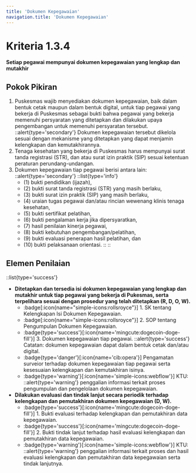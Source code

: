 ```yaml
---
title: 'Dokumen Kepegawaian'
navigation.title: 'Dokumen Kepegawaian'
---
```

# Kriteria 1.3.4 
**Setiap pegawai mempunyai dokumen kepegawaian yang lengkap dan mutakhir** 
## Pokok Pikiran 
1. Puskesmas wajib menyediakan dokumen kepegawaian, baik dalam bentuk cetak maupun dalam  bentuk digital, untuk tiap pegawai yang bekerja di Puskesmas sebagai bukti bahwa pegawai yang bekerja memenuhi persyaratan yang ditetapkan dan dilakukan upaya pengembangan untuk memenuhi persyaratan tersebut. 
  ::alert{type='secondary'}
   Dokumen kepegawaian tersebut dikelola sesuai dengan mekanisme yang ditetapkan yang dapat menjamin kelengkapan dan kemutakhirannya. 
2. Tenaga kesehatan yang bekerja di Puskesmas harus mempunyai surat tanda registrasi (STR), dan atau surat izin praktik (SIP) sesuai ketentuan peraturan perundang-undangan. 
3. Dokumen kepegawaian tiap pegawai berisi antara lain: 
  ::alert{type='secondary'}
  ::list{type='info'}
    - (1) bukti pendidikan (ijazah), 
    - (2) bukti surat tanda registrasi (STR) yang masih berlaku, 
    - (3) bukti surat izin praktik (SIP) yang masih berlaku, 
    - (4) uraian tugas pegawai dan/atau rincian wewenang klinis tenaga kesehatan, 
    - (5) bukti sertifikat pelatihan, 
    - (6) bukti pengalaman kerja jika dipersyaratkan, 
    - (7) hasil penilaian kinerja pegawai, 
    - (8) bukti kebutuhan pengembangan/pelatihan, 
    - (9) bukti evaluasi penerapan hasil pelatihan, dan 
    - (10) bukti pelaksanaan orientasi. 
  ::
  ::
## Elemen Penilaian 
::list{type='success'}
- **Ditetapkan dan tersedia isi dokumen kepegawaian yang lengkap dan mutakhir untuk tiap pegawai yang bekerja di Pukesmas, serta terpelihara sesuai dengan prosedur yang telah ditetapkan (R, D, O, W).**
  - :badge[:icon{name="simple-icons:rollsroyce"}] 1. SK tentang Kelengkapan Isi Dokumen Kepegawaian. 
  - :badge[:icon{name="simple-icons:rollsroyce"}] 2. SOP tentang Pengumpulan Dokumen Kepegawaian. 
  - :badge{type='success'}[:icon{name='mingcute:dogecoin-doge-fill'}] 3. Dokumen kepegawaian tiap pegawai. 
    ::alert{type='success'}
    Catatan: dokumen kepegawaian dapat dalam bentuk cetak dan/atau digital. 
  - :badge{type='danger'}[:icon{name='cib:opera'}] Pengamatan surveior terhadap dokumen kepegawaian tiap pegawai serta kesesuaian kelengkapan dan kemutakhiran isinya. 
  - :badge{type='warning'}[:icon{name='simple-icons:webflow'}] KTU: 
    ::alert{type='warning'}
    penggalian informasi terkait proses pengumpulan dan pengelolaan dokumen kepegawaian. 
- **Dilakukan evaluasi dan tindak lanjut secara periodik terhadap kelengkapan dan pemutakhiran dokumen kepegawaian (D, W).**
  - :badge{type='success'}[:icon{name='mingcute:dogecoin-doge-fill'}] 1. Bukti evaluasi terhadap kelengkapan dan pemutakhiran data kepegawaian. 
  - :badge{type='success'}[:icon{name='mingcute:dogecoin-doge-fill'}] 2. Bukti tindak lanjut terhadap hasil evaluasi kelengkapan dan pemutakhiran data kepegawaian. 
  - :badge{type='warning'}[:icon{name='simple-icons:webflow'}] KTU: 
    ::alert{type='warning'}
    penggalian informasi terkait proses dan hasil evaluasi kelengkapan dan pemutakhiran data kepegawaian serta tindak lanjutnya. 
